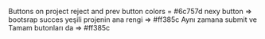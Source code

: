 
Buttons on project
reject and prev button colors = #6c757d
nexy button => bootsrap succes yeşili 
projenin ana rengi => #ff385c
Aynı zamana submit ve Tamam butonları da => #ff385c